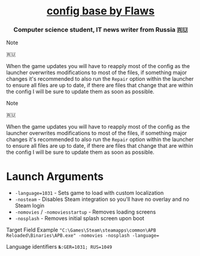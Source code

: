 <h1 align="center"><a href="https://github.com/flawsv/apb/releases/" target="_blank">config base by Flaws</a> 
<h3 align="center">Computer science student, IT news writer from Russia 🇷🇺</h3>

>[!NOTE]
> 🇷🇺
>
> When the game updates you will have to reapply most of the config as the launcher overwrites modifications to most of the files, if something major changes it's recommended to also run the `Repair` option within the launcher to ensure all files are up to date, if there are files that change that are within the config I will be sure to update them as soon as possible.

>[!NOTE]
> 🇷🇺
>
> When the game updates you will have to reapply most of the config as the launcher overwrites modifications to most of the files, if something major changes it's recommended to also run the `Repair` option within the launcher to ensure all files are up to date, if there are files that change that are within the config I will be sure to update them as soon as possible.

# Launch Arguments

- `-language=1031`                  - Sets game to load with custom localization
- `-nosteam`                        - Disables Steam integration so you'll have no overlay and no Steam login
- `-nomovies` / `-nomoviesstartup`  - Removes loading screens
- `-nosplash`                       - Removes initial splash screen upon boot

Target Field Example
`"C:\Games\Steam\steamapps\common\APB Reloaded\Binaries\APB.exe" -nomovies -nosplash -language=`

Language identifiers
`№:GER=1031; RUS=1049`
